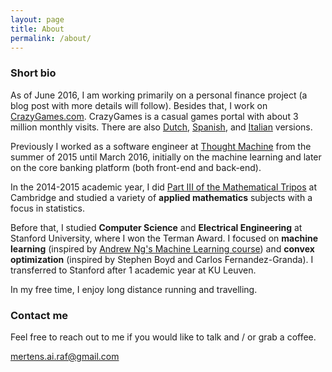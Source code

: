 ```yaml
---
layout: page
title: About
permalink: /about/
---
```


### Short bio

As of June 2016, I am working primarily on a personal finance project
(a blog post with more details will follow). Besides that, I work on
[CrazyGames.com](https://www.crazygames.com). CrazyGames is a casual games
portal with about 3 million monthly visits. There are also
[Dutch](https://www.speelspelletjes.nl),
[Spanish](https://www.1001juegos.com), and
[Italian](https://www.gioca.re) versions.

Previously I worked as a software engineer at
[Thought Machine](https://www.thoughtmachine.net/) from the summer of 2015
until March 2016, initially on the machine learning and later on the core banking platform (both
front-end and back-end).

In the 2014-2015 academic year, I did
[Part III of the Mathematical Tripos](https://en.wikipedia.org/wiki/Part_III_of_the_Mathematical_Tripos)
at Cambridge and studied a variety of **applied mathematics** subjects
with a focus in statistics.

Before that, I studied **Computer Science** and **Electrical Engineering** at
Stanford University, where I won the Terman Award.
I focused on **machine learning** (inspired by
[Andrew Ng's Machine Learning course](http://cs229.stanford.edu/)) and **convex optimization**
(inspired by Stephen Boyd and Carlos Fernandez-Granda).
I transferred to Stanford after 1 academic year at KU Leuven.

In my free time, I enjoy long distance running and travelling.

### Contact me
Feel free to reach out to me if you would like to talk and / or grab a coffee.

[mertens.ai.raf@gmail.com](mailto:mertens.ai.raf@gmail.com)
